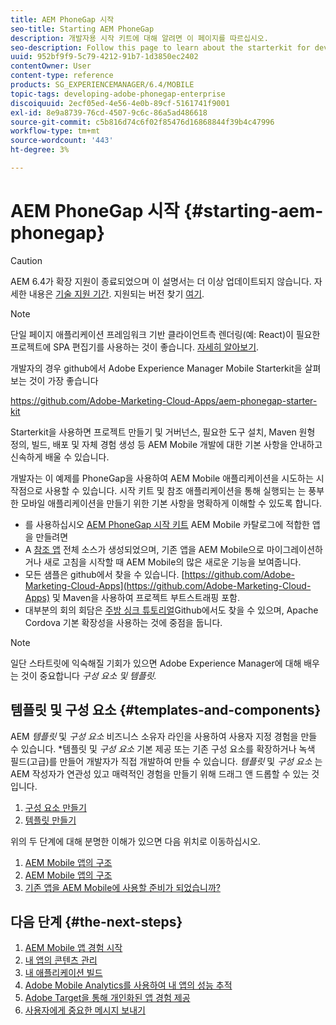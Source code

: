 ```yaml
---
title: AEM PhoneGap 시작
seo-title: Starting AEM PhoneGap
description: 개발자용 시작 키트에 대해 알려면 이 페이지를 따르십시오.
seo-description: Follow this page to learn about the starterkit for developers.
uuid: 952bf9f9-5c79-4212-91b7-1d3850ec2402
contentOwner: User
content-type: reference
products: SG_EXPERIENCEMANAGER/6.4/MOBILE
topic-tags: developing-adobe-phonegap-enterprise
discoiquuid: 2ecf05ed-4e56-4e0b-89cf-5161741f9001
exl-id: 8e9a8739-76cd-4507-9c6c-86a5ad486618
source-git-commit: c5b816d74c6f02f85476d16868844f39b4c47996
workflow-type: tm+mt
source-wordcount: '443'
ht-degree: 3%

---
```


# AEM PhoneGap 시작 {#starting-aem-phonegap}

>[!CAUTION]
>
>AEM 6.4가 확장 지원이 종료되었으며 이 설명서는 더 이상 업데이트되지 않습니다. 자세한 내용은 [기술 지원 기간](https://helpx.adobe.com/kr/support/programs/eol-matrix.html). 지원되는 버전 찾기 [여기](https://experienceleague.adobe.com/docs/).

>[!NOTE]
>
>단일 페이지 애플리케이션 프레임워크 기반 클라이언트측 렌더링(예: React)이 필요한 프로젝트에 SPA 편집기를 사용하는 것이 좋습니다. [자세히 알아보기](/help/sites-developing/spa-overview.md).

개발자의 경우 github에서 Adobe Experience Manager Mobile Starterkit을 살펴보는 것이 가장 좋습니다

https://github.com/Adobe-Marketing-Cloud-Apps/aem-phonegap-starter-kit

Starterkit을 사용하면 프로젝트 만들기 및 거버넌스, 필요한 도구 설치, Maven 원형 정의, 빌드, 배포 및 자체 경험 생성 등 AEM Mobile 개발에 대한 기본 사항을 안내하고 신속하게 배울 수 있습니다.

개발자는 이 예제를 PhoneGap을 사용하여 AEM Mobile 애플리케이션을 시도하는 시작점으로 사용할 수 있습니다. 시작 키트 및 참조 애플리케이션을 통해 실행되는 는 풍부한 모바일 애플리케이션을 만들기 위한 기본 사항을 명확하게 이해할 수 있도록 합니다.

* 를 사용하십시오 [AEM PhoneGap 시작 키트](https://github.com/Adobe-Marketing-Cloud-Apps/aem-phonegap-starter-kit) AEM Mobile 카탈로그에 적합한 앱을 만들려면
* A [참조 앱](https://github.com/Adobe-Marketing-Cloud-Apps/aem-mobile-hybrid-reference) 전체 소스가 생성되었으며, 기존 앱을 AEM Mobile으로 마이그레이션하거나 새로 고침을 시작할 때 AEM Mobile의 많은 새로운 기능을 보여줍니다.
* 모든 샘플은 github에서 찾을 수 있습니다. [https://github.com/Adobe-Marketing-Cloud-Apps](https://github.com/Adobe-Marketing-Cloud-Apps) 및 Maven을 사용하여 프로젝트 부트스트래핑 포함.
* 대부분의 회의 회담은 [주방 싱크 튜토리얼](https://github.com/blefebvre/aem-phonegap-kitchen-sink)Github에서도 찾을 수 있으며, Apache Cordova 기본 확장성을 사용하는 것에 중점을 둡니다.

>[!NOTE]
>
>일단 스타트릿에 익숙해질 기회가 있으면 Adobe Experience Manager에 대해 배우는 것이 중요합니다 *구성 요소 및 템플릿.*

## 템플릿 및 구성 요소 {#templates-and-components}

AEM *템플릿* 및 *구성 요소* 비즈니스 소유자 라인을 사용하여 사용자 지정 경험을 만들 수 있습니다. *템플릿 및 *구성 요소* 기본 제공 또는 기존 구성 요소를 확장하거나 녹색 필드(고급)를 만들어 개발자가 직접 개발하여 만들 수 있습니다. *템플릿* 및 *구성 요소* 는 AEM 작성자가 연관성 있고 매력적인 경험을 만들기 위해 드래그 앤 드롭할 수 있는 것입니다.

1. [구성 요소 만들기](/help/sites-developing/components.md)
1. [템플릿 만들기](/help/sites-developing/templates.md)

위의 두 단계에 대해 분명한 이해가 있으면 다음 위치로 이동하십시오.

1. [AEM Mobile 앱의 구조](/help/mobile/phonegap-structure-an-app.md)
1. [AEM Mobile 앱의 구조](/help/mobile/phonegap-apps-arch.md)
1. [기존 앱을 AEM Mobile에 사용할 준비가 되었습니까?](/help/mobile/phonegap-adding-content-to-imported-app.md)

## 다음 단계 {#the-next-steps}

1. [AEM Mobile 앱 경험 시작](/help/mobile/starting-aem-phonegap-app.md)
1. [내 앱의 콘텐츠 관리](/help/mobile/phonegap-manage-app-content.md)
1. [내 애플리케이션 빌드](/help/mobile/building-app-mobile-phonegap.md)
1. [Adobe Mobile Analytics를 사용하여 내 앱의 성능 추적](/help/mobile/phonegap-intro-to-app-analytics.md)
1. [Adobe Target을 통해 개인화된 앱 경험 제공](/help/mobile/phonegap-aem-mobile-content-personalization.md)
1. [사용자에게 중요한 메시지 보내기](/help/mobile/phonegap-push-notifications.md)

